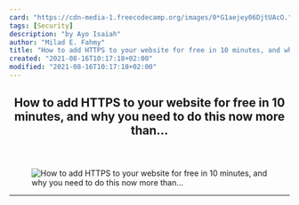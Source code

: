 ```yaml
---
card: "https://cdn-media-1.freecodecamp.org/images/0*G1aejey06DjtUAcO."
tags: [Security]
description: "by Ayo Isaiah"
author: "Milad E. Fahmy"
title: "How to add HTTPS to your website for free in 10 minutes, and why you need to do this now more than…"
created: "2021-08-16T10:17:18+02:00"
modified: "2021-08-16T10:17:18+02:00"
---
```

<div class="site-wrapper">
<main id="site-main" class="site-main outer">
<div class="inner">
<article class="post-full post tag-security tag-tech tag-startup tag-web-development tag-web-design ">
<header class="post-full-header">
<h1 class="post-full-title">How to add HTTPS to your website for free in 10 minutes, and why you need to do this now more than…</h1>
</header>
<figure class="post-full-image">
<picture>
<source media="(max-width: 700px)" sizes="1px" srcset="data:image/gif;base64,R0lGODlhAQABAIAAAAAAAP///yH5BAEAAAAALAAAAAABAAEAAAIBRAA7 1w">
<source media="(min-width: 701px)" sizes="(max-width: 800px) 400px,
(max-width: 1170px) 700px,
1400px" srcset="https://cdn-media-1.freecodecamp.org/images/0*G1aejey06DjtUAcO. 300w,
https://cdn-media-1.freecodecamp.org/images/0*G1aejey06DjtUAcO. 600w,
https://cdn-media-1.freecodecamp.org/images/0*G1aejey06DjtUAcO. 1000w,
https://cdn-media-1.freecodecamp.org/images/0*G1aejey06DjtUAcO. 2000w">
<img onerror="this.style.display='none'" src="https://cdn-media-1.freecodecamp.org/images/0*G1aejey06DjtUAcO." alt="How to add HTTPS to your website for free in 10 minutes, and why you need to do this now more than…">
</picture>
</figure>
<section class="post-full-content">
<div class="post-content medium-migrated-article">
</div>
<hr>
</section>
</article>
</div>
</main>
</div>
<!-- Google Tag Manager (noscript) -->
<!-- End Google Tag Manager (noscript) -->
